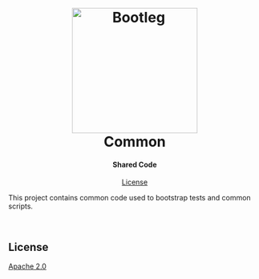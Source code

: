 <h1 align="center">
  <br/>
  <a href='https://github.com/ConsenSys/web3studio-bootleg'><img
      width='250px'
      alt='Bootleg'
      src="https://user-images.githubusercontent.com/5770007/52348724-02aa0780-29f3-11e9-9039-71880d1af2b6.png" /></a>
  <br/>
  Common
  <br/>
</h1>

<h4 align="center">
 Shared Code
</h4>

<p align="center">
  <a href="#license">License</a>
</p>

This project contains common code used to bootstrap tests and common scripts.

<br/>

## License

[Apache 2.0](LICENSE)
